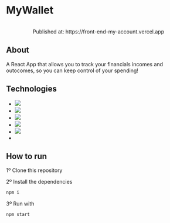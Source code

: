 # MyWallet
<p align="center">
  <image src="" />
</p>
<p align="center">
Published at: https://front-end-my-account.vercel.app
</p>


## About

A React App that allows you to track your financials incomes and outocomes, so you can keep control of your spending!

## Technologies

- <image src="https://img.shields.io/badge/React-20232A?style=for-the-badge&logo=react&logoColor=61DAFB" />
- <image src="https://img.shields.io/badge/styled--components-DB7093?style=for-the-badge&logo=styled-components&logoColor=white" />
- <image src="https://img.shields.io/badge/React_Router-CA4245?style=for-the-badge&logo=react-router&logoColor=white" />
- <image src="https://img.shields.io/badge/Node.js-43853D?style=for-the-badge&logo=node.js&logoColor=white" />
- <image src="https://img.shields.io/badge/Express.js-404D59?style=for-the-badge" />
- 
## How to run

1º Clone this repository

2º Install the dependencies
```bash
npm i
```

3º Run with
```bash
npm start
```
